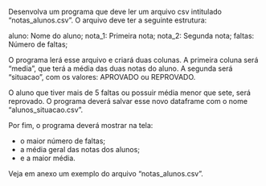 Desenvolva um programa que deve ler um arquivo csv intitulado “notas_alunos.csv”. O arquivo deve ter a seguinte estrutura:

aluno: Nome do aluno;
nota_1: Primeira nota;
nota_2: Segunda nota;
faltas: Número de faltas;

O programa lerá esse arquivo e criará duas colunas. A primeira coluna será “media”, que terá a média das duas notas do aluno. A segunda será “situacao”, com os valores: APROVADO ou REPROVADO.

O aluno que tiver mais de 5 faltas ou possuir média menor que sete, será reprovado. O programa deverá salvar esse novo dataframe com o nome “alunos_situacao.csv”.

Por fim, o programa deverá mostrar na tela:
- o maior número de faltas;
- a média geral das notas dos alunos;
- e a maior média.

Veja em anexo um exemplo do arquivo “notas_alunos.csv”.

